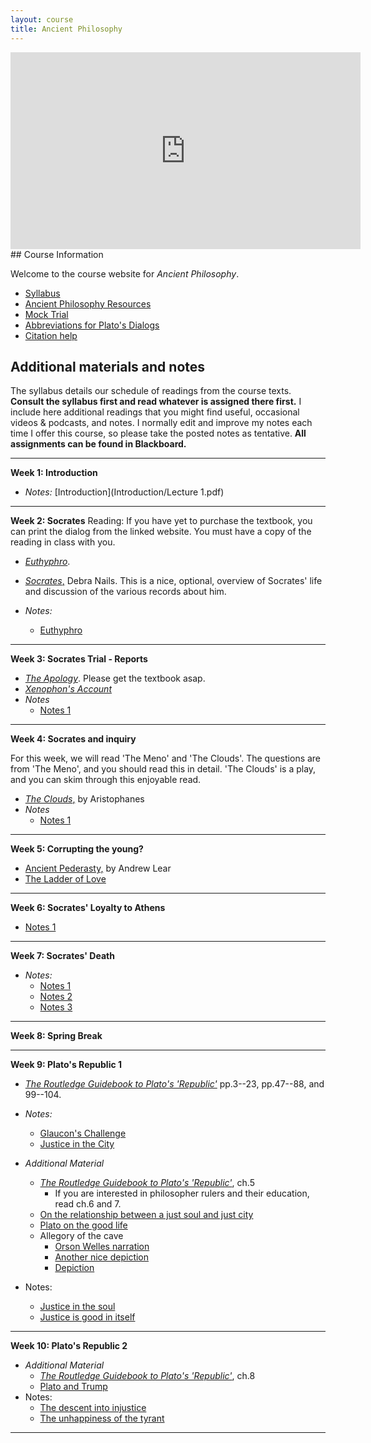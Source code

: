 ```yaml
---
layout: course
title: Ancient Philosophy
---
```


<iframe width="560" height="315" src="https://www.youtube.com/embed/HF09PRMQ7Dk" frameborder="0" allow="accelerometer; autoplay; encrypted-media; gyroscope; picture-in-picture" allowfullscreen></iframe>
## Course Information

Welcome to the course website for *Ancient Philosophy*.  
+ [Syllabus](Syllabus.pdf)
+ [Ancient Philosophy Resources](resources)
+ [Mock Trial](trial)
+ [Abbreviations for Plato's Dialogs](abbreviations.pdf)
+ [Citation help](citation.pdf)

## Additional materials and notes

The syllabus details our schedule of readings from the course texts. **Consult the syllabus first and read whatever is assigned there first.** I include here additional readings that you might find useful, occasional videos & podcasts, and notes. I normally edit and improve my notes each time I offer this course, so please take the posted notes as tentative. **All assignments can be found in Blackboard.**

---

**Week 1: Introduction**

+ *Notes:* [Introduction](Introduction/Lecture 1.pdf)

---
**Week 2: Socrates**
Reading: If you have yet to purchase the textbook, you can print the dialog from the linked website. You must have a copy of the reading in class with you.
+ [*Euthyphro*](http://classics.mit.edu/Plato/euthyfro.html). 

+ [*Socrates*,](https://plato.stanford.edu/entries/socrates/) Debra Nails. This is a nice, optional, overview of Socrates' life and discussion of the various records about him.

+ *Notes:* 
	+ [Euthyphro](Euthyphro/Lecture4.pdf)
	


---
**Week 3: Socrates Trial - Reports**

+ [*The Apology*](http://classics.mit.edu/Plato/apology.html). Please get the textbook asap. 
+ [*Xenophon's Account*](https://www.famous-trials.com/socrates/838-xenophonapology)
+ *Notes*
	+ [Notes 1](Apology/Lecture5.pdf)
	

---
**Week 4: Socrates and inquiry**

For this week, we will read 'The Meno' and 'The Clouds'. The questions are from 'The Meno', and you should read this in detail. 'The Clouds' is a play, and you can skim through this enjoyable read. 

+ [*The Clouds*,](Meno/aristophanes.pdf) by Aristophanes
+ *Notes*
	+ [Notes 1](Meno/Meno.pdf)

---

**Week 5: Corrupting the young?**

+ [Ancient Pederasty,](https://d1wqtxts1xzle7.cloudfront.net/33173209/Ancient_Pederasty-libre.pdf?1394393569=&response-content-disposition=inline%3B+filename%3DAncient_Pederasty_an_introduction.pdf&Expires=1677001944&Signature=QxuBJJsXnZcTkJFfCqtlWlHwA-NU3~mfdv-FJsivlmMPBPpe7nehKfnJKNq3YrlDMrs0pVayMQi7H4N1MjwyEAH4fof18LBLQTyegzIhnV0TBf8RCEBlI0l20UhvrUgTLCEEWSpDsE0LhGnVfcTXVWjlS5V40CwCUdpVy0HBn6CVCWsAXx4adz7usuJsk67~oroKHJXDQ6FnKAFagv-0eajpxZwcmAgwZrF1cr06fseWwFGAdQobUmSu2Cauw2Z9CE5nWj0qwkGOL22MRkOJ-AZQHmxrxZhGUAwwOE~SoQoTexMPH1ACGpQqi2fpwjNEaB-Lwqw~aC1EFBMDuFju0w__&Key-Pair-Id=APKAJLOHF5GGSLRBV4ZA) by Andrew Lear
+ [The Ladder of Love](https://www.youtube.com/watch?v=cYC74mJ-4po)


---

**Week 6: Socrates' Loyalty to Athens**


+ [Notes 1](Crito/crito.pdf)


---
**Week 7: Socrates' Death**

+ *Notes:*
	+ [Notes 1](Phaedo/phaedo.pdf)
	+ [Notes 2](Phaedo/phaedo2.pdf) 
	+ [Notes 3](Phaedo/phaedo3.pdf)

---
**Week 8: Spring Break**

---

**Week 9: Plato's Republic 1**

	
+ [*The Routledge Guidebook to Plato's 'Republic'*](Pappas.pdf) pp.3--23, pp.47--88, and 99--104.  

+ *Notes:* 
	+ [Glaucon's Challenge](Republic1/Lecture.pdf)
	+ [Justice in the City](Republic1/Lecture2.pdf)



+ *Additional Material*
	
	+ [*The Routledge Guidebook to Plato's 'Republic'*](Pappas.pdf), ch.5
	  +  If you are interested in philosopher rulers and their education, read ch.6 and 7. 
	+ [On the relationship between a just soul and just city](https://youtu.be/-oJs5u_GAYA)
	+ [Plato on the good life](https://www.youtube.com/watch?v=-oJs5u_GAYA)
	+ Allegory of the cave
		+ [Orson Welles narration](https://www.youtube.com/watch?v=QFi8JUIwu2s)
		+ [Another nice depiction](https://youtu.be/1RWOpQXTltA)
		+ [Depiction](Republic3/cave.jpeg)
+ Notes:
	+ [Justice in the soul](Republic2/Lecture.pdf) 
	+ [Justice is good in itself](Republic2/Lecture1.pdf)  

---



**Week 10: Plato's Republic 2**

+ *Additional Material*
  + [*The Routledge Guidebook to Plato's 'Republic'*](Pappas.pdf), ch.8
  + [Plato and Trump](https://www.youtube.com/watch?v=cnzo9qXLFUo)
+ Notes: 
  + [The descent into injustice](Republic3/lecture1.pdf)
  + [The unhappiness of the tyrant](Republic3/lecture2.pdf)

---


